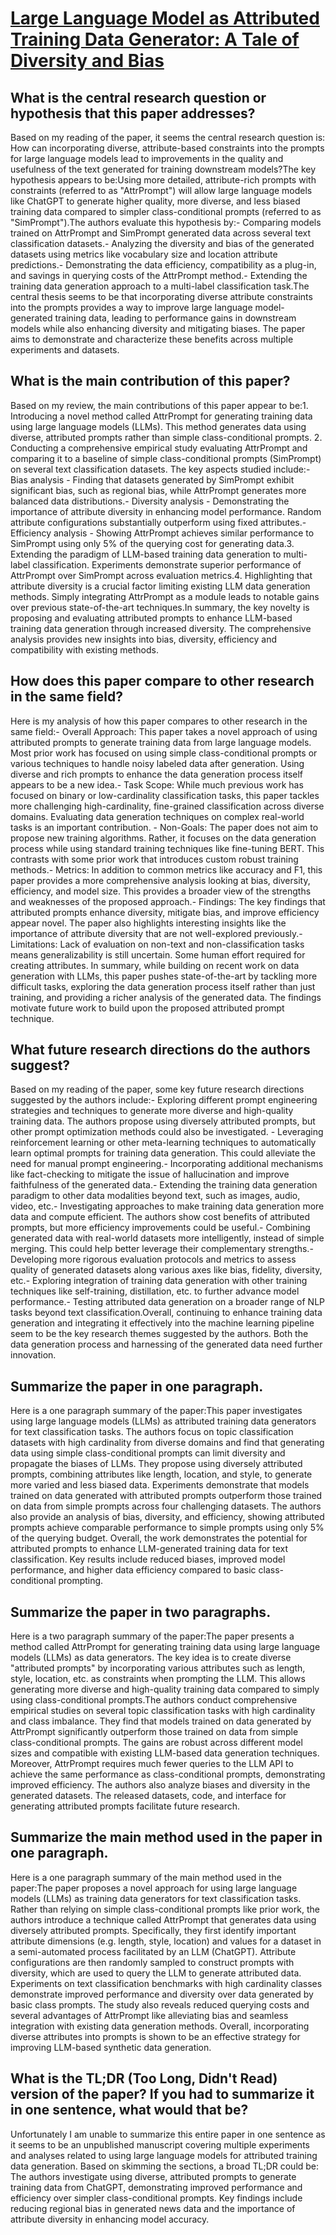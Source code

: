 # [Large Language Model as Attributed Training Data Generator: A Tale of   Diversity and Bias](https://arxiv.org/abs/2306.15895)

## What is the central research question or hypothesis that this paper addresses?

Based on my reading of the paper, it seems the central research question is: How can incorporating diverse, attribute-based constraints into the prompts for large language models lead to improvements in the quality and usefulness of the text generated for training downstream models?The key hypothesis appears to be:Using more detailed, attribute-rich prompts with constraints (referred to as "AttrPrompt") will allow large language models like ChatGPT to generate higher quality, more diverse, and less biased training data compared to simpler class-conditional prompts (referred to as "SimPrompt").The authors evaluate this hypothesis by:- Comparing models trained on AttrPrompt and SimPrompt generated data across several text classification datasets.- Analyzing the diversity and bias of the generated datasets using metrics like vocabulary size and location attribute predictions.- Demonstrating the data efficiency, compatibility as a plug-in, and savings in querying costs of the AttrPrompt method.- Extending the training data generation approach to a multi-label classification task.The central thesis seems to be that incorporating diverse attribute constraints into the prompts provides a way to improve large language model-generated training data, leading to performance gains in downstream models while also enhancing diversity and mitigating biases. The paper aims to demonstrate and characterize these benefits across multiple experiments and datasets.


## What is the main contribution of this paper?

Based on my review, the main contributions of this paper appear to be:1. Introducing a novel method called AttrPrompt for generating training data using large language models (LLMs). This method generates data using diverse, attributed prompts rather than simple class-conditional prompts. 2. Conducting a comprehensive empirical study evaluating AttrPrompt and comparing it to a baseline of simple class-conditional prompts (SimPrompt) on several text classification datasets. The key aspects studied include:- Bias analysis - Finding that datasets generated by SimPrompt exhibit significant bias, such as regional bias, while AttrPrompt generates more balanced data distributions.- Diversity analysis - Demonstrating the importance of attribute diversity in enhancing model performance. Random attribute configurations substantially outperform using fixed attributes.- Efficiency analysis - Showing AttrPrompt achieves similar performance to SimPrompt using only 5% of the querying cost for generating data.3. Extending the paradigm of LLM-based training data generation to multi-label classification. Experiments demonstrate superior performance of AttrPrompt over SimPrompt across evaluation metrics.4. Highlighting that attribute diversity is a crucial factor limiting existing LLM data generation methods. Simply integrating AttrPrompt as a module leads to notable gains over previous state-of-the-art techniques.In summary, the key novelty is proposing and evaluating attributed prompts to enhance LLM-based training data generation through increased diversity. The comprehensive analysis provides new insights into bias, diversity, efficiency and compatibility with existing methods.


## How does this paper compare to other research in the same field?

Here is my analysis of how this paper compares to other research in the same field:- Overall Approach: This paper takes a novel approach of using attributed prompts to generate training data from large language models. Most prior work has focused on using simple class-conditional prompts or various techniques to handle noisy labeled data after generation. Using diverse and rich prompts to enhance the data generation process itself appears to be a new idea.- Task Scope: While much previous work has focused on binary or low-cardinality classification tasks, this paper tackles more challenging high-cardinality, fine-grained classification across diverse domains. Evaluating data generation techniques on complex real-world tasks is an important contribution. - Non-Goals: The paper does not aim to propose new training algorithms. Rather, it focuses on the data generation process while using standard training techniques like fine-tuning BERT. This contrasts with some prior work that introduces custom robust training methods.- Metrics: In addition to common metrics like accuracy and F1, this paper provides a more comprehensive analysis looking at bias, diversity, efficiency, and model size. This provides a broader view of the strengths and weaknesses of the proposed approach.- Findings: The key findings that attributed prompts enhance diversity, mitigate bias, and improve efficiency appear novel. The paper also highlights interesting insights like the importance of attribute diversity that are not well-explored previously.- Limitations: Lack of evaluation on non-text and non-classification tasks means generalizability is still uncertain. Some human effort required for creating attributes. In summary, while building on recent work on data generation with LLMs, this paper pushes state-of-the-art by tackling more difficult tasks, exploring the data generation process itself rather than just training, and providing a richer analysis of the generated data. The findings motivate future work to build upon the proposed attributed prompt technique.


## What future research directions do the authors suggest?

Based on my reading of the paper, some key future research directions suggested by the authors include:- Exploring different prompt engineering strategies and techniques to generate more diverse and high-quality training data. The authors propose using diversely attributed prompts, but other prompt optimization methods could also be investigated. - Leveraging reinforcement learning or other meta-learning techniques to automatically learn optimal prompts for training data generation. This could alleviate the need for manual prompt engineering.- Incorporating additional mechanisms like fact-checking to mitigate the issue of hallucination and improve faithfulness of the generated data.- Extending the training data generation paradigm to other data modalities beyond text, such as images, audio, video, etc.- Investigating approaches to make training data generation more data and compute efficient. The authors show cost benefits of attributed prompts, but more efficiency improvements could be useful.- Combining generated data with real-world datasets more intelligently, instead of simple merging. This could help better leverage their complementary strengths.- Developing more rigorous evaluation protocols and metrics to assess quality of generated datasets along various axes like bias, fidelity, diversity, etc.- Exploring integration of training data generation with other training techniques like self-training, distillation, etc. to further advance model performance.- Testing attributed data generation on a broader range of NLP tasks beyond text classification.Overall, continuing to enhance training data generation and integrating it effectively into the machine learning pipeline seem to be the key research themes suggested by the authors. Both the data generation process and harnessing of the generated data need further innovation.


## Summarize the paper in one paragraph.

Here is a one paragraph summary of the paper:This paper investigates using large language models (LLMs) as attributed training data generators for text classification tasks. The authors focus on topic classification datasets with high cardinality from diverse domains and find that generating data using simple class-conditional prompts can limit diversity and propagate the biases of LLMs. They propose using diversely attributed prompts, combining attributes like length, location, and style, to generate more varied and less biased data. Experiments demonstrate that models trained on data generated with attributed prompts outperform those trained on data from simple prompts across four challenging datasets. The authors also provide an analysis of bias, diversity, and efficiency, showing attributed prompts achieve comparable performance to simple prompts using only 5% of the querying budget. Overall, the work demonstrates the potential for attributed prompts to enhance LLM-generated training data for text classification. Key results include reduced biases, improved model performance, and higher data efficiency compared to basic class-conditional prompting.


## Summarize the paper in two paragraphs.

Here is a two paragraph summary of the paper:The paper presents a method called AttrPrompt for generating training data using large language models (LLMs) as data generators. The key idea is to create diverse "attributed prompts" by incorporating various attributes such as length, style, location, etc. as constraints when prompting the LLM. This allows generating more diverse and high-quality training data compared to simply using class-conditional prompts.The authors conduct comprehensive empirical studies on several topic classification tasks with high cardinality and class imbalance. They find that models trained on data generated by AttrPrompt significantly outperform those trained on data from simple class-conditional prompts. The gains are robust across different model sizes and compatible with existing LLM-based data generation techniques. Moreover, AttrPrompt requires much fewer queries to the LLM API to achieve the same performance as class-conditional prompts, demonstrating improved efficiency. The authors also analyze biases and diversity in the generated datasets. The released datasets, code, and interface for generating attributed prompts facilitate future research.


## Summarize the main method used in the paper in one paragraph.

Here is a one paragraph summary of the main method used in the paper:The paper proposes a novel approach for using large language models (LLMs) as training data generators for text classification tasks. Rather than relying on simple class-conditional prompts like prior work, the authors introduce a technique called AttrPrompt that generates data using diversely attributed prompts. Specifically, they first identify important attribute dimensions (e.g. length, style, location) and values for a dataset in a semi-automated process facilitated by an LLM (ChatGPT). Attribute configurations are then randomly sampled to construct prompts with diversity, which are used to query the LLM to generate attributed data. Experiments on text classification benchmarks with high cardinality classes demonstrate improved performance and diversity over data generated by basic class prompts. The study also reveals reduced querying costs and several advantages of AttrPrompt like alleviating bias and seamless integration with existing data generation methods. Overall, incorporating diverse attributes into prompts is shown to be an effective strategy for improving LLM-based synthetic data generation.


## What is the TL;DR (Too Long, Didn't Read) version of the paper? If you had to summarize it in one sentence, what would that be?

Unfortunately I am unable to summarize this entire paper in one sentence as it seems to be an unpublished manuscript covering multiple experiments and analyses related to using large language models for attributed training data generation. Based on skimming the sections, a broad TL;DR could be: The authors investigate using diverse, attributed prompts to generate training data from ChatGPT, demonstrating improved performance and efficiency over simpler class-conditional prompts. Key findings include reducing regional bias in generated news data and the importance of attribute diversity in enhancing model accuracy.
